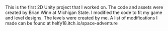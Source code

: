 This is the first 2D Unity project that I worked on. The code and assets were created by Brian Winn at Michigan State. I modified the code to fit my game and level designs. The levels were created by me. A list of modifications I made can be found at helfy18.itch.io/space-adventure
